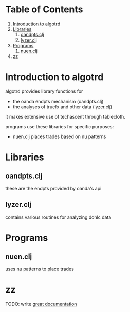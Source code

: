 
# Table of Contents

1.  [Introduction to algotrd](#org95e3301)
2.  [Libraries](#org5a0763b)
    1.  [oandpts.clj](#org4b54cba)
    2.  [lyzer.clj](#org8c76513)
3.  [Programs](#org797f2d3)
    1.  [nuen.clj](#orgef68b74)
4.  [zz](#org163fad8)



<a id="org95e3301"></a>

# Introduction to algotrd

algotrd provides library functions for

-   the oanda endpts mechanism (oandpts.clj)
-   the analyses of truefx and other data (lyzer.clj)

it makes extensive use of techascent through tablecloth.

programs use these libraries for specific purposes:

-   nuen.clj places trades based on nu patterns


<a id="org5a0763b"></a>

# Libraries


<a id="org4b54cba"></a>

## oandpts.clj

these are the endpts provided by oanda's api


<a id="org8c76513"></a>

## lyzer.clj

contains various routines for analyzing dohlc data


<a id="org797f2d3"></a>

# Programs


<a id="orgef68b74"></a>

## nuen.clj

uses nu patterns to place trades


<a id="org163fad8"></a>

# zz

TODO: write [great documentation](<http://jacobian.org/writing/what-to-write/>)

